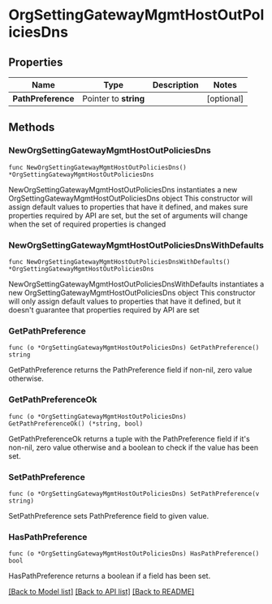 # OrgSettingGatewayMgmtHostOutPoliciesDns

## Properties

Name | Type | Description | Notes
------------ | ------------- | ------------- | -------------
**PathPreference** | Pointer to **string** |  | [optional] 

## Methods

### NewOrgSettingGatewayMgmtHostOutPoliciesDns

`func NewOrgSettingGatewayMgmtHostOutPoliciesDns() *OrgSettingGatewayMgmtHostOutPoliciesDns`

NewOrgSettingGatewayMgmtHostOutPoliciesDns instantiates a new OrgSettingGatewayMgmtHostOutPoliciesDns object
This constructor will assign default values to properties that have it defined,
and makes sure properties required by API are set, but the set of arguments
will change when the set of required properties is changed

### NewOrgSettingGatewayMgmtHostOutPoliciesDnsWithDefaults

`func NewOrgSettingGatewayMgmtHostOutPoliciesDnsWithDefaults() *OrgSettingGatewayMgmtHostOutPoliciesDns`

NewOrgSettingGatewayMgmtHostOutPoliciesDnsWithDefaults instantiates a new OrgSettingGatewayMgmtHostOutPoliciesDns object
This constructor will only assign default values to properties that have it defined,
but it doesn't guarantee that properties required by API are set

### GetPathPreference

`func (o *OrgSettingGatewayMgmtHostOutPoliciesDns) GetPathPreference() string`

GetPathPreference returns the PathPreference field if non-nil, zero value otherwise.

### GetPathPreferenceOk

`func (o *OrgSettingGatewayMgmtHostOutPoliciesDns) GetPathPreferenceOk() (*string, bool)`

GetPathPreferenceOk returns a tuple with the PathPreference field if it's non-nil, zero value otherwise
and a boolean to check if the value has been set.

### SetPathPreference

`func (o *OrgSettingGatewayMgmtHostOutPoliciesDns) SetPathPreference(v string)`

SetPathPreference sets PathPreference field to given value.

### HasPathPreference

`func (o *OrgSettingGatewayMgmtHostOutPoliciesDns) HasPathPreference() bool`

HasPathPreference returns a boolean if a field has been set.


[[Back to Model list]](../README.md#documentation-for-models) [[Back to API list]](../README.md#documentation-for-api-endpoints) [[Back to README]](../README.md)


